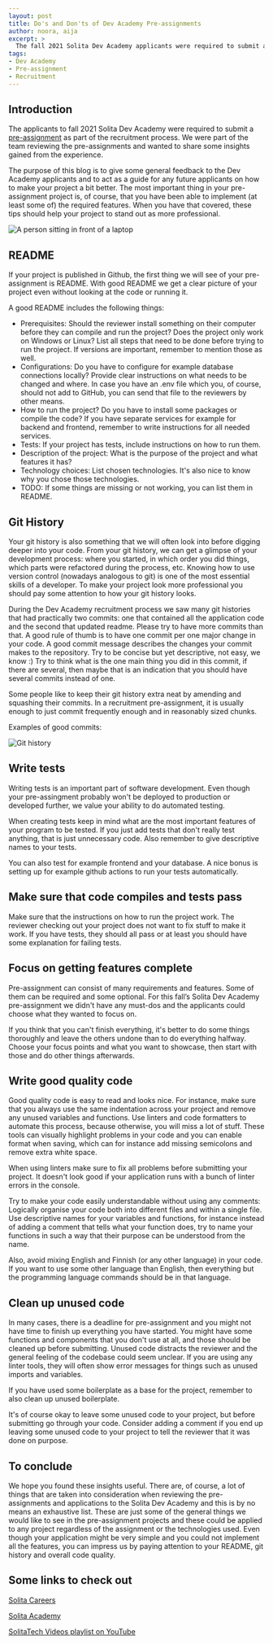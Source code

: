 ```yaml
---
layout: post
title: Do's and Don'ts of Dev Academy Pre-assignments
author: noora, aija
excerpt: >
  The fall 2021 Solita Dev Academy applicants were required to submit a pre-assignment as part of the recruitment process. We were part of the team reviewing the pre-assignments and wanted to share some insights gained from the experience.
tags:
- Dev Academy
- Pre-assignment
- Recruitment
---
```


## Introduction
The applicants to fall 2021 Solita Dev Academy were required to submit a [pre-assignment](https://github.com/solita/vaccine-exercise-2021) as part of the recruitment process. We were part of the team reviewing the pre-assignments and wanted to share some insights gained from the experience.

The purpose of this blog is to give some general feedback to the Dev Academy applicants and to act as a guide for any future applicants on how to make your project a bit better. The most important thing in your pre-assignment project is, of course, that you have been able to implement (at least some of) the required features. When you have that covered, these tips should help your project to stand out as more professional.

![A person sitting in front of a laptop](/img/pre-assignments/image.jpg)

## README
If your project is published in Github, the first thing we will see of your pre-assignment is README. With good README we get a clear picture of your project even without looking at the code or running it. 

A good README includes the following things:
- Prerequisites: Should the reviewer install something on their computer before they can compile and run the project? Does the project only work on Windows or Linux? List all steps that need to be done before trying to run the project. If versions are important, remember to mention those as well.
- Configurations: Do you have to configure for example database connections locally? Provide clear instructions on what needs to be changed and where. In case you have an .env file which you, of course, should not add to GitHub, you can send that file to the reviewers by other means.
- How to run the project? Do you have to install some packages or compile the code? If you have separate services for example for backend and frontend, remember to write instructions for all needed services.
- Tests: If your project has tests, include instructions on how to run them.
- Description of the project: What is the purpose of the project and what features it has?
- Technology choices: List chosen technologies. It's also nice to know why you chose those technologies.
- TODO: If some things are missing or not working, you can list them in README.

## Git History
Your git history is also something that we will often look into before digging deeper into your code. From your git history, we can get a glimpse of your development process: where you started, in which order you did things, which parts were refactored during the process, etc. Knowing how to use version control (nowadays analogous to git) is one of the most essential skills of a developer. To make your project look more professional you should pay some attention to how your git history looks. 

During the Dev Academy recruitment process we saw many git histories that had practically two commits: one that contained all the application code and the second that updated readme. Please try to have more commits than that. A good rule of thumb is to have one commit per one major change in your code. A good commit message describes the changes your commit makes to the repository. Try to be concise but yet descriptive, not easy, we know :) Try to think what is the one main thing you did in this commit, if there are several, then maybe that is an indication that you should have several commits instead of one.

Some people like to keep their git history extra neat by amending and squashing their commits. In a recruitment pre-assignment, it is usually enough to just commit frequently enough and in reasonably sized chunks.

Examples of good commits:

![Git history](/img/pre-assignments/git-history.png)

## Write tests

Writing tests is an important part of software development. Even though your pre-assingment probably won't be deployed to production or developed further, we value your ability to do automated testing. 

When creating tests keep in mind what are the most important features of your program to be tested. If you just add tests that don't really test anything, that is just unnecessary code. Also remember to give descriptive names to your tests. 

You can also test for example frontend and your database. A nice bonus is setting up for example github actions to run your tests automatically.

## Make sure that code compiles and tests pass
Make sure that the instructions on how to run the project work. The reviewer checking out your project does not want to fix stuff to make it work. If you have tests, they should all pass or at least you should have some explanation for failing tests. 

## Focus on getting features complete
Pre-assignment can consist of many requirements and features. Some of them can be required and some optional. For this fall’s Solita Dev Academy pre-assignment we didn't have any must-dos and the applicants could choose what they wanted to focus on.

If you think that you can't finish everything, it's better to do some things thoroughly and leave the others undone than to do everything halfway. Choose your focus points and what you want to showcase, then start with those and do other things afterwards.

## Write good quality code
Good quality code is easy to read and looks nice. For instance, make sure that you always use the same indentation across your project and remove any unused variables and functions. Use linters and code formatters to automate this process, because otherwise, you will miss a lot of stuff. These tools can visually highlight problems in your code and you can enable format when saving, which can for instance add missing semicolons and remove extra white space.

When using linters make sure to fix all problems before submitting your project. It doesn't look good if your application runs with a bunch of linter errors in the console.

Try to make your code easily understandable without using any comments: Logically organise your code both into different files and within a single file. Use descriptive names for your variables and functions, for instance instead of adding a comment that tells what your function does, try to name your functions in such a way that their purpose can be understood from the name.

Also, avoid mixing English and Finnish (or any other language) in your code. If you want to use some other language than English, then everything but the programming language commands should be in that language.

## Clean up unused code
In many cases, there is a deadline for pre-assignment and you might not have time to finish up everything you have started. You might have some functions and components that you don't use at all, and those should be cleaned up before submitting. Unused code distracts the reviewer and the general feeling of the codebase could seem unclear. If you are using any linter tools, they will often show error messages for things such as unused imports and variables.

If you have used some boilerplate as a base for the project, remember to also clean up unused boilerplate. 

It's of course okay to leave some unused code to your project, but before submitting go through your code. Consider adding a comment if you end up leaving some unused code to your project to tell the reviewer that it was done on purpose.

## To conclude
We hope you found these insights useful. There are, of course, a lot of things that are taken into consideration when reviewing the pre-assignments and applications to the Solita Dev Academy and this is by no means an exhaustive list. These are just some of the general things we would like to see in the pre-assignment projects and these could be applied to any project regardless of the assignment or the technologies used. Even though your application might be very simple and you could not implement all the features, you can impress us by paying attention to your README, git history and overall code quality.

## Some links to check out
[Solita Careers](https://www.solita.fi/en/careers/)

[Solita Academy](https://www.solita.fi/en/academy/)

[SolitaTech Videos playlist on YouTube](https://www.youtube.com/watch?v=bYeJ3xfwjjg&list=PLsaEf6-Yla5oOMz04xXQ-NsVnYqPCcmZH)
